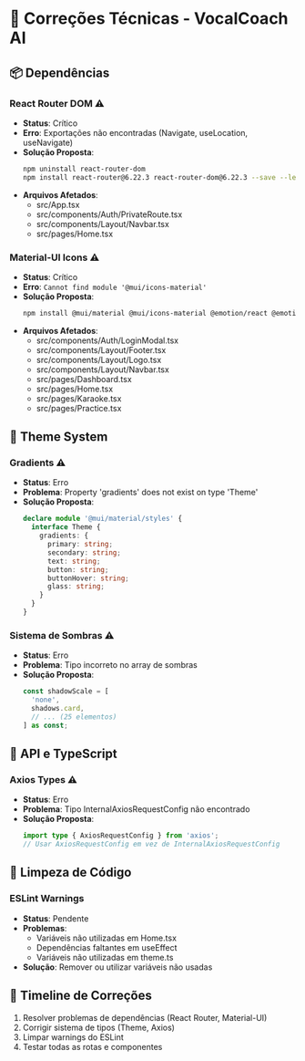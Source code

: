 # 🔧 Correções Técnicas - VocalCoach AI

## 📦 Dependências

### React Router DOM ⚠️
- **Status**: Crítico
- **Erro**: Exportações não encontradas (Navigate, useLocation, useNavigate)
- **Solução Proposta**:
  ```bash
  npm uninstall react-router-dom
  npm install react-router@6.22.3 react-router-dom@6.22.3 --save --legacy-peer-deps
  ```
- **Arquivos Afetados**:
  - src/App.tsx
  - src/components/Auth/PrivateRoute.tsx
  - src/components/Layout/Navbar.tsx
  - src/pages/Home.tsx

### Material-UI Icons ⚠️
- **Status**: Crítico
- **Erro**: `Cannot find module '@mui/icons-material'`
- **Solução Proposta**:
  ```bash
  npm install @mui/material @mui/icons-material @emotion/react @emotion/styled --save --legacy-peer-deps
  ```
- **Arquivos Afetados**:
  - src/components/Auth/LoginModal.tsx
  - src/components/Layout/Footer.tsx
  - src/components/Layout/Logo.tsx
  - src/components/Layout/Navbar.tsx
  - src/pages/Dashboard.tsx
  - src/pages/Home.tsx
  - src/pages/Karaoke.tsx
  - src/pages/Practice.tsx

## 🎨 Theme System

### Gradients ⚠️
- **Status**: Erro
- **Problema**: Property 'gradients' does not exist on type 'Theme'
- **Solução Proposta**:
  ```typescript
  declare module '@mui/material/styles' {
    interface Theme {
      gradients: {
        primary: string;
        secondary: string;
        text: string;
        button: string;
        buttonHover: string;
        glass: string;
      }
    }
  }
  ```

### Sistema de Sombras ⚠️
- **Status**: Erro
- **Problema**: Tipo incorreto no array de sombras
- **Solução Proposta**:
  ```typescript
  const shadowScale = [
    'none',
    shadows.card,
    // ... (25 elementos)
  ] as const;
  ```

## 🔄 API e TypeScript

### Axios Types ⚠️
- **Status**: Erro
- **Problema**: Tipo InternalAxiosRequestConfig não encontrado
- **Solução Proposta**:
  ```typescript
  import type { AxiosRequestConfig } from 'axios';
  // Usar AxiosRequestConfig em vez de InternalAxiosRequestConfig
  ```

## 🧹 Limpeza de Código

### ESLint Warnings
- **Status**: Pendente
- **Problemas**:
  - Variáveis não utilizadas em Home.tsx
  - Dependências faltantes em useEffect
  - Variáveis não utilizadas em theme.ts
- **Solução**: Remover ou utilizar variáveis não usadas

## 📅 Timeline de Correções
1. Resolver problemas de dependências (React Router, Material-UI)
2. Corrigir sistema de tipos (Theme, Axios)
3. Limpar warnings do ESLint
4. Testar todas as rotas e componentes 